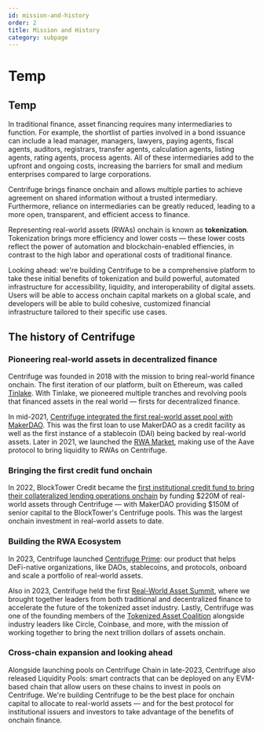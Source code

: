 ```yaml
---
id: mission-and-history
order: 2
title: Mission and History
category: subpage
---
```


# Temp

## Temp

In traditional finance, asset financing requires many intermediaries to function. For example, the shortlist of parties involved in a bond issuance can include a lead manager, managers, lawyers, paying agents, fiscal agents, auditors, registrars, transfer agents, calculation agents, listing agents, rating agents, process agents. All of these intermediaries add to the upfront and ongoing costs, increasing the barriers for small and medium enterprises compared to large corporations.

Centrifuge brings finance onchain and allows multiple parties to achieve agreement on shared information without a trusted intermediary. Furthermore, reliance on intermediaries can be greatly reduced, leading to a more open, transparent, and efficient access to finance.

Representing real-world assets (RWAs) onchain is known as **tokenization**. Tokenization brings more efficiency and lower costs — these lower costs reflect the power of automation and blockchain-enabled effiencies, in contrast to the high labor and operational costs of traditional finance. 

Looking ahead: we're building Centrifuge to be a comprehensive platform to take these initial benefits of tokenization and build powerful, automated infrastructure for accessibility, liquidity, and interoperability of digital assets. Users will be able to access onchain capital markets on a global scale, and developers will be able to build cohesive, customized financial infrastructure tailored to their specific use cases.

## The history of Centrifuge

### Pioneering real-world assets in decentralized finance
Centrifuge was founded in 2018 with the mission to bring real-world finance onchain. The first iteration of our platform, built on Ethereum, was called [Tinlake](https://legacy.tinlake.centrifuge.io/). With Tinlake, we pioneered multiple tranches and revolving pools that financed assets in the real world — firsts for decentralized finance.

In mid-2021, [Centrifuge integrated the first real-world asset pool with MakerDAO](https://medium.com/centrifuge/defi-2-0-first-real-world-loan-is-financed-on-maker-fbe24675428f). This was the first loan to use MakerDAO as a credit facility as well as the first instance of a stablecoin (DAI) being backed by real-world assets. Later in 2021, we launched the [RWA Market](https://medium.com/centrifuge/rwa-market-the-aave-market-for-real-world-assets-goes-live-48976b984dde), making use of the Aave protocol to bring liquidity to RWAs on Centrifuge. 

### Bringing the first credit fund onchain
In 2022, BlockTower Credit became the [first institutional credit fund to bring their collateralized lending operations onchain](https://centrifuge.mirror.xyz/yGWnk8ar_iXuoML-ZKF79NfKa9Q43o5SKgu13qR4uIg) by funding $220M of real-world assets through Centrifuge — with MakerDAO providing $150M of senior capital to the BlockTower's Centrifuge pools. This was the largest onchain investment in real-world assets to date.

### Building the RWA Ecosystem
In 2023, Centrifuge launched [Centrifuge Prime](https://centrifuge.mirror.xyz/KyrMWLKMccFCNfSlvjxe7uyhba7oLrUzlBuZ7GQTn6s): our product that helps DeFi-native organizations, like DAOs, stablecoins, and protocols, onboard and scale a portfolio of real-world assets.

Also in 2023, Centrifuge held the first [Real-World Asset Summit](https://www.rwasummit.io/), where we brought together leaders from both traditional and decentralized finance to accelerate the future of the tokenized asset industry. Lastly, Centrifuge was one of the founding members of the [Tokenized Asset Coalition](https://www.rwa.xyz/tokenized-asset-coalition) alongside industry leaders like Circle, Coinbase, and more, with the mission of working together to bring the next trillion dollars of assets onchain.

### Cross-chain expansion and looking ahead
Alongside launching pools on Centrifuge Chain in late-2023, Centrifuge also released Liquidity Pools: smart contracts that can be deployed on any EVM-based chain that allow users on these chains to invest in pools on Centrifuge. We're building Centrifuge to be the best place for onchain capital to allocate to real-world assets — and for the best protocol for institutional issuers and investors to take advantage of the benefits of onchain finance.

